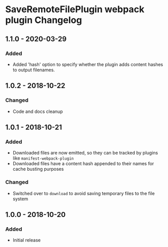 # SaveRemoteFilePlugin webpack plugin Changelog

## 1.1.0 - 2020-03-29
### Added
* Added 'hash' option to specify whether the plugin adds content hashes to output filenames.

## 1.0.2 - 2018-10-22
### Changed
* Code and docs cleanup

## 1.0.1 - 2018-10-21
### Added
* Downloaded files are now emitted, so they can be tracked by plugins like `manifest-webpack-plugin`
* Downloaded files have a content hash appended to their names for cache busting purposes

### Changed
* Switched over to `download` to avoid saving temporary files to the file system

## 1.0.0 - 2018-10-20
### Added
- Initial release
